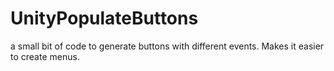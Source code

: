 # UnityPopulateButtons
a small bit of code to generate buttons with different events. Makes it easier to create menus.
